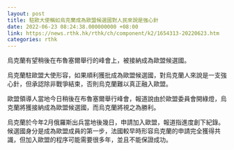 ```yaml
---
layout: post
title: 駐歐大使稱如烏克蘭成為歐盟候選國對人民來說是強心針
date: 2022-06-23 08:24:38.000000000 +08:00
link: https://news.rthk.hk/rthk/ch/component/k2/1654313-20220623.htm
categories: rthk
---
```


烏克蘭有望稍後在布魯塞爾舉行的峰會上，被接納成為歐盟候選國。

烏克蘭駐歐盟大使形容，如果順利獲批成為歐盟候選國，對烏克蘭人來說是一支強心針，但承認除非戰爭結束，否則烏克蘭難以真正融入歐盟。

歐盟領導人當地今日稍後在布魯塞爾舉行峰會，報道說由於歐盟委員會開綠燈，烏克蘭將獲接納成為歐盟候選國，而烏克蘭將視之為勝利。

烏克蘭於今年2月俄羅斯出兵當地後幾日，申請加入歐盟，報道指進度創下紀錄。候選國身分是成為歐盟成員的第一步，法國較早時形容烏克蘭的申請完全獲得共識，但加入歐盟的程序可能需要很多年，並且不能保證成功。
